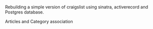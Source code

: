 Rebuilding a simple version of craigslist using sinatra, activerecord and Postgres database.

Articles and Category association